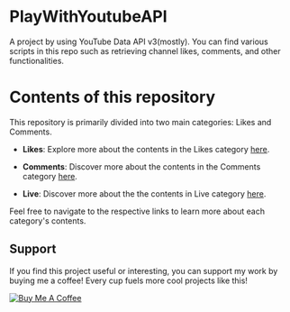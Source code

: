 # PlayWithYoutubeAPI

A project by using YouTube Data API v3(mostly). You can find various scripts in this repo such as retrieving channel likes, comments, and other functionalities.


# Contents of this repository

This repository is primarily divided into two main categories: Likes and Comments.

- **Likes**: Explore more about the contents in the Likes category [here](https://github.com/PRATIKK0709/PlayWithYoutubeAPI/blob/main/Likes/Likes.md).

- **Comments**: Discover more about the contents in the Comments category [here](https://github.com/PRATIKK0709/PlayWithYoutubeAPI/blob/main/Comments/comments.md).

- **Live**: Discover more about the the contents in Live category [here](https://github.com/PRATIKK0709/PlayWithYoutubeAPI/blob/main/Live/Live.md).


Feel free to navigate to the respective links to learn more about each category's contents.

## Support

If you find this project useful or interesting, you can support my work by buying me a coffee! Every cup fuels more cool projects like this!

[![Buy Me A Coffee](https://www.buymeacoffee.com/assets/img/custom_images/orange_img.png)](https://www.buymeacoffee.com/PEACE0709)
